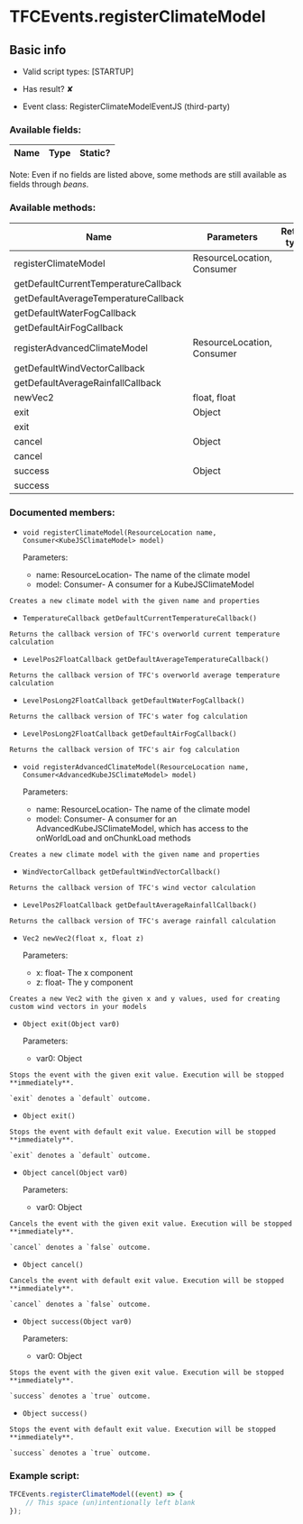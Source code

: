 # TFCEvents.registerClimateModel

## Basic info

- Valid script types: [STARTUP]

- Has result? ✘

- Event class: RegisterClimateModelEventJS (third-party)

### Available fields:

| Name | Type | Static? |
| ---- | ---- | ------- |

Note: Even if no fields are listed above, some methods are still available as fields through *beans*.

### Available methods:

| Name | Parameters | Return type | Static? |
| ---- | ---------- | ----------- | ------- |
| registerClimateModel | ResourceLocation, Consumer<KubeJSClimateModel> |  | void | ✘ |
| getDefaultCurrentTemperatureCallback |  |  | TemperatureCallback | ✘ |
| getDefaultAverageTemperatureCallback |  |  | LevelPos2FloatCallback | ✘ |
| getDefaultWaterFogCallback |  |  | LevelPosLong2FloatCallback | ✘ |
| getDefaultAirFogCallback |  |  | LevelPosLong2FloatCallback | ✘ |
| registerAdvancedClimateModel | ResourceLocation, Consumer<AdvancedKubeJSClimateModel> |  | void | ✘ |
| getDefaultWindVectorCallback |  |  | WindVectorCallback | ✘ |
| getDefaultAverageRainfallCallback |  |  | LevelPos2FloatCallback | ✘ |
| newVec2 | float, float |  | Vec2 | ✘ |
| exit | Object |  | Object | ✘ |
| exit |  |  | Object | ✘ |
| cancel | Object |  | Object | ✘ |
| cancel |  |  | Object | ✘ |
| success | Object |  | Object | ✘ |
| success |  |  | Object | ✘ |


### Documented members:

- `void registerClimateModel(ResourceLocation name, Consumer<KubeJSClimateModel> model)`

  Parameters:
  - name: ResourceLocation- The name of the climate model
  - model: Consumer<KubeJSClimateModel>- A consumer for a KubeJSClimateModel

```
Creates a new climate model with the given name and properties
```

- `TemperatureCallback getDefaultCurrentTemperatureCallback()`
```
Returns the callback version of TFC's overworld current temperature calculation
```

- `LevelPos2FloatCallback getDefaultAverageTemperatureCallback()`
```
Returns the callback version of TFC's overworld average temperature calculation
```

- `LevelPosLong2FloatCallback getDefaultWaterFogCallback()`
```
Returns the callback version of TFC's water fog calculation
```

- `LevelPosLong2FloatCallback getDefaultAirFogCallback()`
```
Returns the callback version of TFC's air fog calculation
```

- `void registerAdvancedClimateModel(ResourceLocation name, Consumer<AdvancedKubeJSClimateModel> model)`

  Parameters:
  - name: ResourceLocation- The name of the climate model
  - model: Consumer<AdvancedKubeJSClimateModel>- A consumer for an AdvancedKubeJSClimateModel, which has access to the onWorldLoad and onChunkLoad methods

```
Creates a new climate model with the given name and properties
```

- `WindVectorCallback getDefaultWindVectorCallback()`
```
Returns the callback version of TFC's wind vector calculation
```

- `LevelPos2FloatCallback getDefaultAverageRainfallCallback()`
```
Returns the callback version of TFC's average rainfall calculation
```

- `Vec2 newVec2(float x, float z)`

  Parameters:
  - x: float- The x component
  - z: float- The y component

```
Creates a new Vec2 with the given x and y values, used for creating custom wind vectors in your models
```

- `Object exit(Object var0)`

  Parameters:
  - var0: Object

```
Stops the event with the given exit value. Execution will be stopped **immediately**.

`exit` denotes a `default` outcome.
```

- `Object exit()`
```
Stops the event with default exit value. Execution will be stopped **immediately**.

`exit` denotes a `default` outcome.
```

- `Object cancel(Object var0)`

  Parameters:
  - var0: Object

```
Cancels the event with the given exit value. Execution will be stopped **immediately**.

`cancel` denotes a `false` outcome.
```

- `Object cancel()`
```
Cancels the event with default exit value. Execution will be stopped **immediately**.

`cancel` denotes a `false` outcome.
```

- `Object success(Object var0)`

  Parameters:
  - var0: Object

```
Stops the event with the given exit value. Execution will be stopped **immediately**.

`success` denotes a `true` outcome.
```

- `Object success()`
```
Stops the event with default exit value. Execution will be stopped **immediately**.

`success` denotes a `true` outcome.
```



### Example script:

```js
TFCEvents.registerClimateModel((event) => {
	// This space (un)intentionally left blank
});
```

